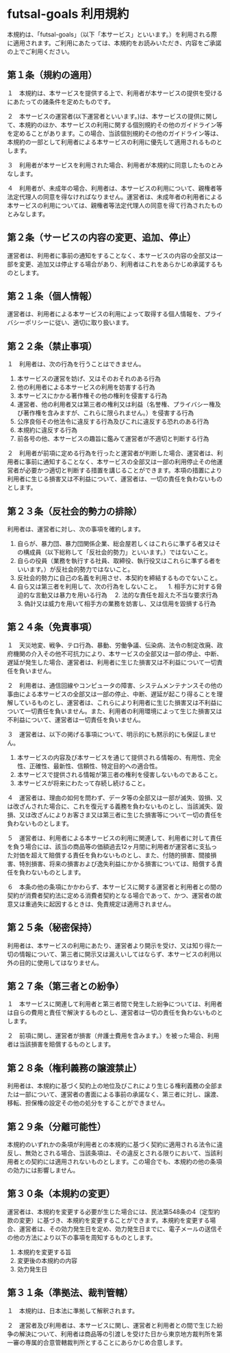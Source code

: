 # futsal-goals 利用規約

本規約は、「futsal-goals」（以下「本サービス」といいます。）を利用される際に適用されます。ご利用にあたっては、本規約をお読みいただき、内容をご承諾の上でご利用ください。

## 第１条（規約の適用）

１ 本規約は、本サービスを提供する上で、利用者が本サービスの提供を受けるにあたっての諸条件を定めたものです。

２ 本サービスの運営者(以下運営者といいます。)は、本サービスの提供に関して、本規約のほか、本サービスの利用に関する個別規約その他のガイドライン等を定めることがあります。この場合、当該個別規約その他のガイドライン等は、本規約の一部として利用者による本サービスの利用に優先して適用されるものとします。

３ 利用者が本サービスを利用された場合、利用者が本規約に同意したものとみなします。

４ 利用者が、未成年の場合、利用者は、本サービスの利用について、親権者等法定代理人の同意を得なければなりません。運営者は、未成年者の利用者による本サービスの利用については、親権者等法定代理人の同意を得て行為されたものとみなします。

## 第２条（サービスの内容の変更、追加、停止）

運営者は、利用者に事前の通知をすることなく、本サービスの内容の全部又は一部を変更、追加又は停止する場合があり、利用者はこれをあらかじめ承諾するものとします。

## 第２１条（個人情報）

運営者は、利用者による本サービスの利用によって取得する個人情報を、プライバシーポリシーに従い、適切に取り扱います。

## 第２２条（禁止事項）

１ 利用者は、次の行為を行うことはできません。
1. 本サービスの運営を妨げ、又はそのおそれのある行為
2. 他の利用者による本サービスの利用を妨害する行為
3. 本サービスにかかる著作権その他の権利を侵害する行為
4. 運営者、他の利用者又は第三者の権利又は利益（名誉権、プライバシー権及び著作権を含みますが、これらに限られません。）を侵害する行為
5. 公序良俗その他法令に違反する行為及びこれに違反する恐れのある行為
6. 本規約に違反する行為
7. 前各号の他、本サービスの趣旨に鑑みて運営者が不適切と判断する行為

２ 利用者が前項に定める行為を行ったと運営者が判断した場合、運営者は、利用者に事前に通知することなく、本サービスの全部又は一部の利用停止その他運営者が必要かつ適切と判断する措置を講じることができます。本項の措置により利用者に生じる損害又は不利益について、運営者は、一切の責任を負わないものとします。

## 第２３条（反社会的勢力の排除）

利用者は、運営者に対し、次の事項を確約します。

1. 自らが、暴力団、暴力団関係企業、総会屋若しくはこれらに準ずる者又はその構成員（以下総称して「反社会的勢力」といいます。）ではないこと。
2. 自らの役員（業務を執行する社員、取締役、執行役又はこれらに準ずる者をいいます。）が反社会的勢力ではないこと。
3. 反社会的勢力に自己の名義を利用させ、本契約を締結するものでないこと。
4. 自ら又は第三者を利用して、次の行為をしないこと。
   1. 相手方に対する脅迫的な言動又は暴力を用いる行為
   2. 法的な責任を超えた不当な要求行為
   3. 偽計又は威力を用いて相手方の業務を妨害し、又は信用を毀損する行為

## 第２４条（免責事項）

１ 天災地変、戦争、テロ行為、暴動、労働争議、伝染病、法令の制定改廃、政府機関の介入その他不可抗力により、本サービスの全部又は一部の停止、中断、遅延が発生した場合、運営者は、利用者に生じた損害又は不利益について一切責任を負いません。

２ 利用者は、通信回線やコンピュータの障害、システムメンテナンスその他の事由による本サービスの全部又は一部の停止、中断、遅延が起こり得ることを理解しているものとし、運営者は、これらにより利用者に生じた損害又は不利益について一切責任を負いません。また、利用者の利用環境によって生じた損害又は不利益について、運営者は一切責任を負いません。

３ 運営者は、以下の掲げる事項について、明示的にも黙示的にも保証しません。
1. 本サービスの内容及び本サービスを通じて提供される情報の、有用性、完全性、正確性、最新性、信頼性、特定目的への適合性。
2. 本サービスで提供される情報が第三者の権利を侵害しないものであること。
3. 本サービスが将来にわたって存続し続けること。

４ 運営者は、理由の如何を問わず、データ等の全部又は一部が滅失、毀損、又は改ざんされた場合に、これを復元する義務を負わないものとし、当該滅失、毀損、又は改ざんによりお客さま又は第三者に生じた損害等について一切の責任を負わないものとします。

５ 運営者は、利用者による本サービスの利用に関連して、利用者に対して責任を負う場合には、該当の商品等の価額過去12ヶ月間に利用者が運営者に支払った対価を超えて賠償する責任を負わないものとし、また、付随的損害、間接損害、特別損害、将来の損害および逸失利益にかかる損害については、賠償する責任を負わないものとします。

６ 本条の他の条項にかかわらず、本サービスに関する運営者と利用者との間の契約が消費者契約法に定める消費者契約となる場合であって、かつ、運営者の故意又は重過失に起因するときは、免責規定は適用されません。

## 第２５条（秘密保持）

利用者は、本サービスの利用にあたり、運営者より開示を受け、又は知り得た一切の情報について、第三者に開示又は漏えいしてはならず、本サービスの利用以外の目的に使用してはなりません。

## 第２７条（第三者との紛争）

１ 本サービスに関連して利用者と第三者間で発生した紛争については、利用者は自らの費用と責任で解決するものとし、運営者は一切の責任を負わないものとします。

２ 前項に関し、運営者が損害（弁護士費用を含みます。）を被った場合、利用者は当該損害を賠償するものとします。

## 第２８条（権利義務の譲渡禁止）

利用者は、本規約に基づく契約上の地位及びこれにより生じる権利義務の全部または一部について、運営者の書面による事前の承諾なく、第三者に対し、譲渡、移転、担保権の設定その他の処分をすることができません。

## 第２９条（分離可能性）

本規約のいずれかの条項が利用者との本規約に基づく契約に適用される法令に違反し、無効とされる場合、当該条項は、その違反とされる限りにおいて、当該利用者との契約には適用されないものとします。この場合でも、本規約の他の条項の効力には影響しません。

## 第３０条（本規約の変更）

運営者は、本規約を変更する必要が生じた場合には、民法第548条の4（定型約款の変更）に基づき、本規約を変更することができます。本規約を変更する場合、運営者は、その効力発生日を定め、効力発生日までに、電子メールの送信その他の方法により以下の事項を周知するものとします。
1. 本規約を変更する旨
2. 変更後の本規約の内容
3. 効力発生日

## 第３１条（準拠法、裁判管轄）

１ 本規約は、日本法に準拠して解釈されます。

２ 運営者及び利用者は、本サービスに関し、運営者と利用者との間で生じた紛争の解決について、利用者は商品等の引渡しを受けた日から東京地方裁判所を第一審の専属的合意管轄裁判所とすることにあらかじめ合意します。
